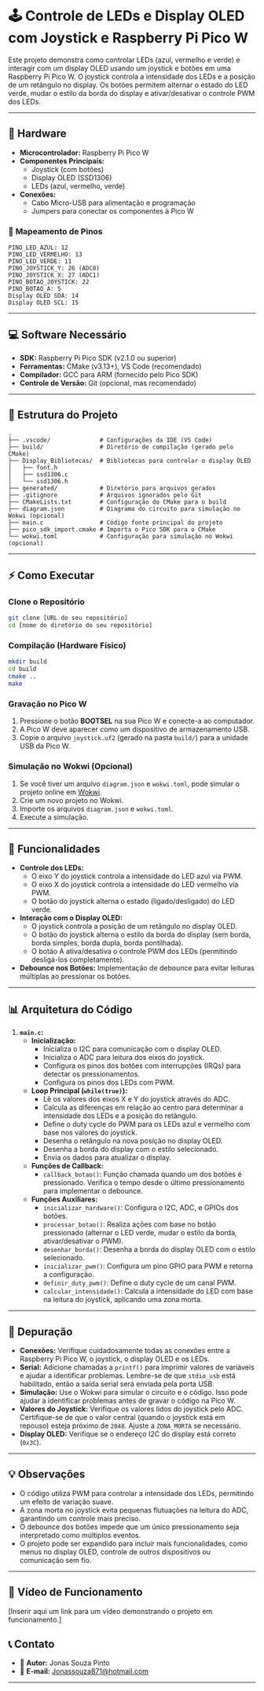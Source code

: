 
# 🕹️ Controle de LEDs e Display OLED com Joystick e Raspberry Pi Pico W

Este projeto demonstra como controlar LEDs (azul, vermelho e verde) e interagir com um display OLED usando um joystick e botões em uma Raspberry Pi Pico W. O joystick controla a intensidade dos LEDs e a posição de um retângulo no display. Os botões permitem alternar o estado do LED verde, mudar o estilo da borda do display e ativar/desativar o controle PWM dos LEDs.

---

## 🔧 **Hardware**

*   **Microcontrolador:** Raspberry Pi Pico W
*   **Componentes Principais:**
    *   Joystick (com botões)
    *   Display OLED (SSD1306)
    *   LEDs (azul, vermelho, verde)
*   **Conexões:**
    *   Cabo Micro-USB para alimentação e programação
    *   Jumpers para conectar os componentes à Pico W

### 📍 **Mapeamento de Pinos**

```
PINO_LED_AZUL: 12
PINO_LED_VERMELHO: 13
PINO_LED_VERDE: 11
PINO_JOYSTICK_Y: 26 (ADC0)
PINO_JOYSTICK_X: 27 (ADC1)
PINO_BOTAO_JOYSTICK: 22
PINO_BOTAO_A: 5
Display OLED SDA: 14
Display OLED SCL: 15
```

---

## 💻 **Software Necessário**

*   **SDK:** Raspberry Pi Pico SDK (v2.1.0 ou superior)
*   **Ferramentas:** CMake (v3.13+), VS Code (recomendado)
*   **Compilador:** GCC para ARM (fornecido pelo Pico SDK)
*   **Controle de Versão:** Git (opcional, mas recomendado)

---

## 📁 **Estrutura do Projeto**

```
.
├── .vscode/              # Configurações da IDE (VS Code)
├── build/                # Diretório de compilação (gerado pelo CMake)
├── Display_Bibliotecas/  # Bibliotecas para controlar o display OLED
│   ├── font.h
│   ├── ssd1306.c
│   └── ssd1306.h
├── generated/            # Diretório para arquivos gerados
├── .gitignore            # Arquivos ignorados pelo Git
├── CMakeLists.txt        # Configuração do CMake para o build
├── diagram.json          # Diagrama do circuito para simulação no Wokwi (opcional)
├── main.c                # Código fonte principal do projeto
├── pico_sdk_import.cmake # Importa o Pico SDK para o CMake
└── wokwi.toml            # Configuração para simulação no Wokwi (opcional)
```

---

## ⚡ **Como Executar**

### **Clone o Repositório**

```bash
git clone [URL do seu repositório]
cd [nome do diretório do seu repositório]
```

### **Compilação (Hardware Físico)**

```bash
mkdir build
cd build
cmake ..
make
```

### **Gravação no Pico W**

1.  Pressione o botão **BOOTSEL** na sua Pico W e conecte-a ao computador.
2.  A Pico W deve aparecer como um dispositivo de armazenamento USB.
3.  Copie o arquivo `joystick.uf2` (gerado na pasta `build/`) para a unidade USB da Pico W.

### **Simulação no Wokwi (Opcional)**

1.  Se você tiver um arquivo `diagram.json` e `wokwi.toml`, pode simular o projeto online em [Wokwi](https://wokwi.com/).
2.  Crie um novo projeto no Wokwi.
3.  Importe os arquivos `diagram.json` e `wokwi.toml`.
4.  Execute a simulação.

---

## 🚀 **Funcionalidades**

*   **Controle dos LEDs:**
    *   O eixo Y do joystick controla a intensidade do LED azul via PWM.
    *   O eixo X do joystick controla a intensidade do LED vermelho via PWM.
    *   O botão do joystick alterna o estado (ligado/desligado) do LED verde.
*   **Interação com o Display OLED:**
    *   O joystick controla a posição de um retângulo no display OLED.
    *   O botão do joystick alterna o estilo da borda do display (sem borda, borda simples, borda dupla, borda pontilhada).
    *   O botão A ativa/desativa o controle PWM dos LEDs (permitindo desligá-los completamente).
*   **Debounce nos Botões:** Implementação de debounce para evitar leituras múltiplas ao pressionar os botões.

---

## 📊 **Arquitetura do Código**

1.  **`main.c`:**
    *   **Inicialização:**
        *   Inicializa o I2C para comunicação com o display OLED.
        *   Inicializa o ADC para leitura dos eixos do joystick.
        *   Configura os pinos dos botões com interrupções (IRQs) para detectar os pressionamentos.
        *   Configura os pinos dos LEDs com PWM.
    *   **Loop Principal (`while(true)`):**
        *   Lê os valores dos eixos X e Y do joystick através do ADC.
        *   Calcula as diferenças em relação ao centro para determinar a intensidade dos LEDs e a posição do retângulo.
        *   Define o duty cycle do PWM para os LEDs azul e vermelho com base nos valores do joystick.
        *   Desenha o retângulo na nova posição no display OLED.
        *   Desenha a borda do display com o estilo selecionado.
        *   Envia os dados para atualizar o display.
    *   **Funções de Callback:**
        *   `callback_botao()`: Função chamada quando um dos botões é pressionado.  Verifica o tempo desde o último pressionamento para implementar o debounce.
    *   **Funções Auxiliares:**
        *   `inicializar_hardware()`:  Configura o I2C, ADC, e GPIOs dos botões.
        *   `processar_botao()`:  Realiza ações com base no botão pressionado (alternar o LED verde, mudar o estilo da borda, ativar/desativar o PWM).
        *   `desenhar_borda()`:  Desenha a borda do display OLED com o estilo selecionado.
        *   `inicializar_pwm()`:  Configura um pino GPIO para PWM e retorna a configuração.
        *   `definir_duty_pwm()`:  Define o duty cycle de um canal PWM.
        *   `calcular_intensidade()`:  Calcula a intensidade do LED com base na leitura do joystick, aplicando uma zona morta.

---

## 🐛 **Depuração**

*   **Conexões:** Verifique cuidadosamente todas as conexões entre a Raspberry Pi Pico W, o joystick, o display OLED e os LEDs.
*   **Serial:**  Adicione chamadas a `printf()` para imprimir valores de variáveis e ajudar a identificar problemas.  Lembre-se de que `stdio_usb` está habilitado, então a saída serial será enviada pela porta USB.
*   **Simulação:** Use o Wokwi para simular o circuito e o código. Isso pode ajudar a identificar problemas antes de gravar o código na Pico W.
*   **Valores do Joystick:**  Verifique os valores lidos do joystick pelo ADC.  Certifique-se de que o valor central (quando o joystick está em repouso) esteja próximo de `2048`.  Ajuste a `ZONA_MORTA` se necessário.
*   **Display OLED:** Verifique se o endereço I2C do display está correto (`0x3C`).

---

## 💡 Observações

*   O código utiliza PWM para controlar a intensidade dos LEDs, permitindo um efeito de variação suave.
*   A zona morta no joystick evita pequenas flutuações na leitura do ADC, garantindo um controle mais preciso.
*   O debounce dos botões impede que um único pressionamento seja interpretado como múltiplos eventos.
*   O projeto pode ser expandido para incluir mais funcionalidades, como menus no display OLED, controle de outros dispositivos ou comunicação sem fio.

---


## 🔗 **Vídeo de Funcionamento**

[Inserir aqui um link para um vídeo demonstrando o projeto em funcionamento.]

## 📞 **Contato**

*   👤 **Autor:** Jonas Souza Pinto
*   📧 **E-mail:** Jonassouza871@hotmail.com

---
```

